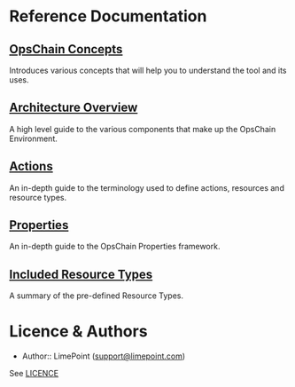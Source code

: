 # Reference Documentation

## [OpsChain Concepts](concepts.md)

Introduces various concepts that will help you to understand the tool and its uses.

## [Architecture Overview](architecture.md)

A high level guide to the various components that make up the OpsChain Environment.

## [Actions](actions.md)

An in-depth guide to the terminology used to define actions, resources and resource types.

## [Properties](properties.md)

An in-depth guide to the OpsChain Properties framework.

## [Included Resource Types](included_resource_types.md)

A summary of the pre-defined Resource Types.

# Licence & Authors
- Author:: LimePoint (support@limepoint.com)

See [LICENCE](../../LICENCE)
